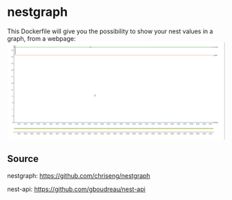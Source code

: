 # nestgraph
This Dockerfile will give you the possibility to show your nest values in a graph, from a webpage:
![Graph of values](https://raw.githubusercontent.com/Flodu31/nestgraph/master/NestGraph.png)
## Source
nestgraph: https://github.com/chriseng/nestgraph

nest-api: https://github.com/gboudreau/nest-api
